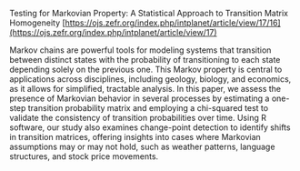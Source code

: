 Testing for Markovian Property: A Statistical Approach to Transition Matrix Homogeneity
[https://ojs.zefr.org/index.php/intplanet/article/view/17/16](https://ojs.zefr.org/index.php/intplanet/article/view/17)

Markov chains are powerful tools for modeling systems that transition between distinct states with the probability of transitioning to each state depending solely on the previous one.  This Markov  property  is  central  to  applications  across  disciplines,  including  geology,  biology,  and economics, as it allows for simplified, tractable analysis.  In this paper, we assess the presence of Markovian behavior in several processes by estimating a one-step transition probability matrix and employing a chi-squared test to validate the consistency of transition probabilities over time. Using R software, our study also examines change-point detection to identify shifts in transition matrices, offering insights into cases where Markovian assumptions may or may not hold, such as weather patterns, language structures, and stock price movements.
